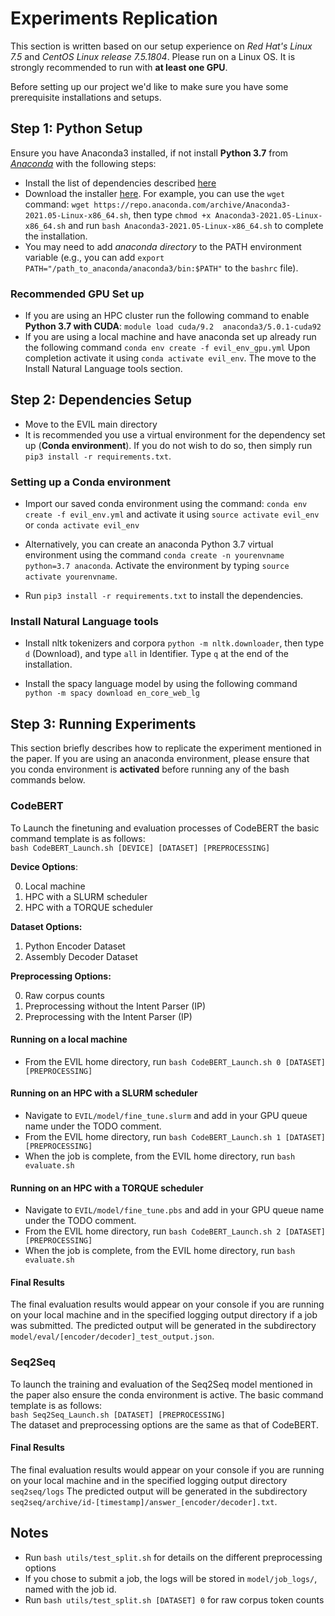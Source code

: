 # Experiments Replication
This section is written based on our setup experience on *Red Hat's Linux 7.5* and *CentOS Linux release 7.5.1804*. Please run on a Linux OS. It is strongly recommended to run with **at least one GPU**.

Before setting up our project we'd like to make sure you have some prerequisite installations and setups.



## Step 1: Python Setup
Ensure you have Anaconda3 installed, if not install **Python 3.7** from [*Anaconda*](https://www.anaconda.com) with the following steps:
* Install the list of dependencies described [here](https://docs.anaconda.com/anaconda/install/linux/)
* Download the installer [here](https://repo.anaconda.com/archive/). For example, you can use the `wget` command: `wget https://repo.anaconda.com/archive/Anaconda3-2021.05-Linux-x86_64.sh`, then type `chmod +x Anaconda3-2021.05-Linux-x86_64.sh` and run `bash Anaconda3-2021.05-Linux-x86_64.sh` to complete the installation.
* You may need to add *anaconda directory* to the PATH environment variable (e.g., you can add `export PATH="/path_to_anaconda/anaconda3/bin:$PATH"` to the `bashrc` file).

### Recommended GPU Set up
* If you are using an HPC cluster run the following command to enable **Python 3.7 with CUDA**: `module load cuda/9.2  anaconda3/5.0.1-cuda92`
* If you are using a local machine and have anaconda set up already run the following command `conda env create -f evil_env_gpu.yml` Upon completion activate it using `conda activate evil_env`. The move to the Install Natural Language tools section. 


## Step 2: Dependencies Setup
* Move to the EVIL main directory
* It is recommended you use a virtual environment for the dependency set up (**Conda environment**). If you do not  wish to do so, then simply run ``pip3 install -r requirements.txt``.

### Setting up a Conda environment
* Import our saved conda environment using the command: ``conda env create -f evil_env.yml`` and activate it using ``source activate evil_env`` or ``conda activate evil_env``

* Alternatively, you can create an anaconda Python 3.7 virtual environment using the command ``conda create -n yourenvname python=3.7 anaconda``.  Activate the environment by typing ``source activate yourenvname``.

* Run ``pip3 install -r requirements.txt`` to install the dependencies.

### Install Natural Language tools
* Install nltk tokenizers and corpora ``python -m nltk.downloader``, then type `d` (Download), and type `all` in Identifier. Type `q` at the end of the installation.

* Install the spacy language model by using the following command ``python -m spacy download en_core_web_lg``
   

## Step 3: Running Experiments
This section briefly describes how to replicate the experiment mentioned in the paper. If you are using an anaconda environment, please ensure that you conda environment is **activated** before running any of the bash commands below.

### CodeBERT
To Launch the finetuning and evaluation processes of CodeBERT the basic command template is as follows: <br>
``bash CodeBERT_Launch.sh [DEVICE] [DATASET] [PREPROCESSING]``<br>

**Device Options**:

0. Local machine
1. HPC with a SLURM scheduler
2. HPC with a TORQUE scheduler

**Dataset Options:** 
1.  Python Encoder Dataset
2.  Assembly Decoder Dataset

**Preprocessing Options:**

0. Raw corpus counts
1. Preprocessing without the Intent Parser (IP)
2. Preprocessing with the Intent Parser (IP)

#### Running on a local machine
* From the EVIL home directory, run ``bash CodeBERT_Launch.sh 0 [DATASET] [PREPROCESSING]``

#### Running on an HPC with a SLURM scheduler
* Navigate to ``EVIL/model/fine_tune.slurm`` and add in your GPU queue name under the TODO comment.
* From the EVIL home directory, run ``bash CodeBERT_Launch.sh 1 [DATASET] [PREPROCESSING]``
* When the job is complete, from the EVIL home directory, run ``bash evaluate.sh``

#### Running on an HPC with a TORQUE scheduler
* Navigate to ``EVIL/model/fine_tune.pbs`` and add in your GPU queue name under the TODO comment.
* From the EVIL home directory, run ``bash CodeBERT_Launch.sh 2 [DATASET] [PREPROCESSING]``
* When the job is complete, from the EVIL home directory, run ``bash evaluate.sh``

#### Final Results
The final evaluation results would appear on your console if you are running on your local machine and in the specified logging output directory if a job was submitted.
The predicted output will be generated in the subdirectory ``model/eval/[encoder/decoder]_test_output.json``.


### Seq2Seq 
To launch the training and evaluation of the Seq2Seq model mentioned in the paper also ensure the conda environment is active. The basic command template is as follows: <br>
``bash Seq2Seq_Launch.sh [DATASET] [PREPROCESSING]``<br>
The dataset and preprocessing options are the same as that of CodeBERT.

#### Final Results
The final evaluation results would appear on your console if you are running on your local machine and in the specified logging output directory `seq2seq/logs`
The predicted output will be generated in the subdirectory ``seq2seq/archive/id-[timestamp]/answer_[encoder/decoder].txt``.


 
## Notes
* Run ``bash utils/test_split.sh`` for details on the different preprocessing options
* If you chose to submit a job, the logs will be stored in ``model/job_logs/``, named with the job id.
* Run ``bash utils/test_split.sh [DATASET] 0`` for raw corpus token counts

